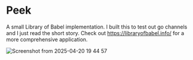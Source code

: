 # Peek

A small Library of Babel implementation. I built this to test out go channels and I just read the short story. Check out https://libraryofbabel.info/ for a more comprehensive application. 

![Screenshot from 2025-04-20 19 44 57](https://github.com/user-attachments/assets/3e322a85-2afa-4ed7-8438-0b0573a5008b)
